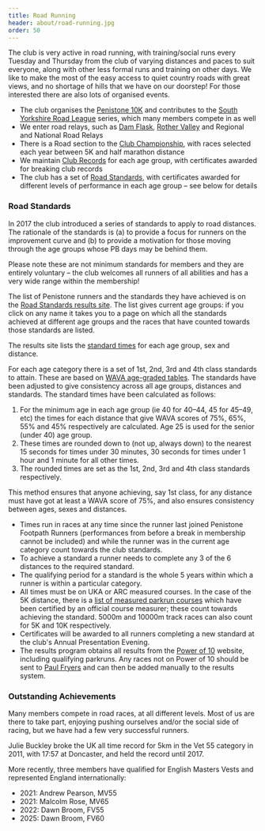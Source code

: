 ```yaml
---
title: Road Running
header: about/road-running.jpg
order: 50
---
```

The club is very active in road running, with training/social runs every Tuesday and Thursday from the club of varying distances and paces to suit everyone, along with other less formal runs and training on other days. We like to make the most of the easy access to quiet country roads with great views, and no shortage of hills that we have on our doorstep! For those interested there are also lots of organised events.

* The club organises the [Penistone 10K](https://pfrac.co.uk/races/penistone-10k-race) and contributes to the [South Yorkshire Road League](https://www.sycaa.org.uk/road/) series, which many members compete in as well
* We enter road relays, such as [Dam Flask](https://www.sheffieldrunningclub.org.uk/racing/our-hosted-races/dam-flask-relays/), [Rother Valley](https://hillsboroughandrivelinrunningclub.co.uk/rother-valley-relays/) and Regional and National Road Relays
* There is a Road section to the [Club Championship](https://pfrac.co.uk/competitions/club-championship), with races selected each year between 5K and half marathon distance
* We maintain [Club Records](http://results.pfrac.co.uk/records/) for each age group, with certificates awarded for breaking club records
* The club has a set of [Road Standards](http://results.pfrac.co.uk/road-standards/), with certificates awarded for different levels of performance in each age group &ndash; see below for details

### Road Standards

In 2017 the club introduced a series of standards to apply to road distances. The rationale of the standards is (a) to provide a focus for runners on the improvement curve and (b) to provide a motivation for those moving through the age groups whose PB days may be behind them.

Please note these are not minimum standards for members and they are entirely voluntary &ndash; the club welcomes all runners of all abilities and has a very wide range within the membership!

The list of Penistone runners and the standards they have achieved is on the [Road Standards results site](http://results.pfrac.co.uk/road-standards/). The list gives current age groups: if you click on any name it takes you to a page on which all the standards achieved at different age groups and the races that have counted towards those standards are listed.

The results site lists the [standard times](http://results.pfrac.co.uk/road-standards/standards-list) for each age group, sex and distance.

For each age category there is a set of 1st, 2nd, 3rd and 4th class standards to attain. These are based on [WAVA age-graded tables](http://www.howardgrubb.co.uk/athletics/wmaroad15.html). The standards have been adjusted to give consistency across all age groups, distances and standards. The standard times have been calculated as follows:

1. For the minimum age in each age group (ie 40 for 40&ndash;44, 45 for 45&ndash;49, etc) the times for each distance that give WAVA scores of 75%, 65%, 55% and 45% respectively are calculated. Age 25 is used for the senior (under 40) age group.
2. These times are rounded down to (not up, always down) to the nearest 15 seconds for times under 30 minutes, 30 seconds for times under 1 hour and 1 minute for all other times.
3. The rounded times are set as the 1st, 2nd, 3rd and 4th class standards respectively.

This method ensures that anyone achieving, say 1st class, for any distance must have got at least a WAVA score of 75%, and also ensures consistency between ages, sexes and distances.

* Times run in races at any time since the runner last joined Penistone Footpath Runners (performances from before a break in membership cannot be included) and while the runner was in the current age category count towards the club standards.
* To achieve a standard a runner needs to complete any 3 of the 6 distances to the required standard.
* The qualifying period for a standard is the whole 5 years within which a runner is within a particular category.
* All times must be on UKA or ARC measured courses. In the case of the 5K distance, there is a [list of measured parkrun courses](http://coursemeasurement.org.uk/parkrun/list.php) which have been certified by an official course measurer; these count towards achieving the standard. 5000m and 10000m track races can also count for 5K and 10K respectively.
* Certificates will be awarded to all runners completing a new standard at the club's Annual Presentation Evening.
* The results program obtains all results from the [Power of 10](http://www.powerof10.info/athletes/athleteslookup.aspx?club=Penistone) website, including qualifying parkruns. Any races not on Power of 10 should be sent to [Paul Fryers](mailto:paul.fryers@gmail.com) and can then be added manually to the results system.

### Outstanding Achievements

Many members compete in road races, at all different levels.  Most of us are there to take part, enjoying pushing ourselves and/or the social side of racing, but we have had a few very successful runners.

Julie Buckley broke the UK all time record for 5km in the Vet 55 category in 2011, with 17:57 at Doncaster, and held the record until 2017.

More recently, three members have qualified for English Masters Vests and represented England internationally:

* 2021: Andrew Pearson, MV55
* 2021: Malcolm Rose, MV65
* 2022: Dawn Broom, FV55
* 2﻿025: Dawn Broom, FV60